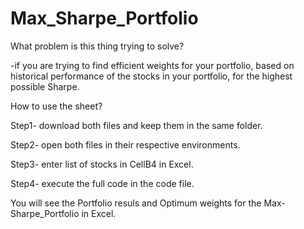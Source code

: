 # Max_Sharpe_Portfolio
What problem is this thing trying to solve?

-if you are trying to find efficient weights for your portfolio, based on historical performance of the stocks in your portfolio, for the highest possible Sharpe.

How to use the sheet?

Step1- download both files and keep them in the same folder.

Step2- open both files in their respective environments.

Step3- enter list of stocks in CellB4 in Excel.

Step4- execute the full code in the code file.

You will see the Portfolio resuls and Optimum weights for the Max-Sharpe_Portfolio in Excel.
